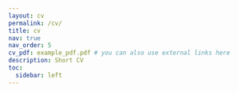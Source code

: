 ```yaml
---
layout: cv
permalink: /cv/
title: cv
nav: true
nav_order: 5
cv_pdf: example_pdf.pdf # you can also use external links here
description: Short CV
toc:
  sidebar: left
---
```

